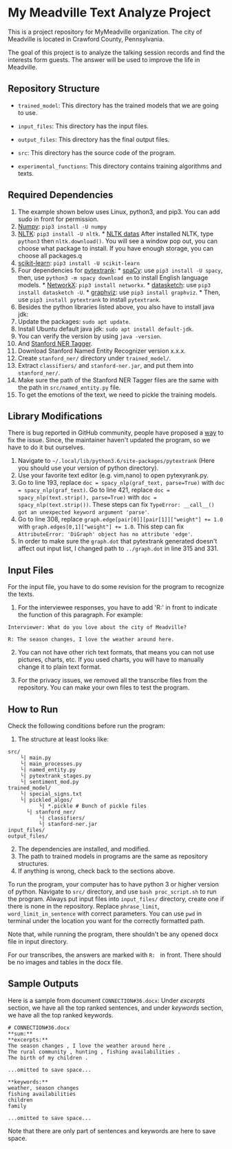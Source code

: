 # My Meadville Text Analyze Project

This is a project repository for MyMeadville organization. The city of Meadville is located in Crawford County, Pennsylvania.

The goal of this project is to analyze the talking session records and find the interests form guests. The answer will be used to improve the life in Meadville.

## Repository Structure

* `trained_model`: This directory has the trained models that we are going to use.

* `input_files`: This directory has the input files.

* `output_files`: This directory has the final output files.

* `src`: This directory has the source code of the program.

* `experimental_functions`: This directory contains training algorithms and texts.

## Required Dependencies

1. The example shown below uses Linux, python3, and pip3. You can add sudo in front for permission.
  1. [Numpy](https://pypi.org/project/numpy/): `pip3 install -U numpy`
  2. [NLTK](https://www.nltk.org/install.html): `pip3 install -U nltk`.
    * [NLTK datas](https://www.nltk.org/data.html) After installed NLTK, type `python3` then `nltk.download()`. You will see a window pop out, you can choose what package to install. If you have enough storage, you can choose all packages.q
  3. [scikit-learn](https://scikit-learn.org/stable/install.html): `pip3 install -U scikit-learn`
  4. Four dependencies for [pytextrank](https://github.com/ceteri/pytextrank):
    * [spaCy](https://spacy.io/usage/): use `pip3 install -U spacy`, then, use `python3 -m spacy download en` to install English language models.
    * [NetworkX](https://networkx.github.io/documentation/stable/install.html):  `pip3 install networkx`.
    * [datasketch](https://github.com/ekzhu/datasketch): use `pip3 install datasketch -U`.
    * [graphviz](https://pypi.org/project/graphviz/): use `pip3 install graphviz`.
    * Then, use `pip3 install pytextrank` to install `pytextrank`.
2. Besides the python libraries listed above, you also have to install java jdk:
  1. Update the packages: `sudo apt update`.
  2. Install Ubuntu default java jdk: `sudo apt install default-jdk`.
  3. You can verify the version by using `java -version`.
3. And [Stanford NER Tagger](https://nlp.stanford.edu/software/CRF-NER.shtml).
  1. Download Stanford Named Entity Recognizer version x.x.x.
  2. Create `stanford_ner/` directory under `trained_model/`.
  3. Extract `classifiers/` and `stanford-ner.jar`, and put them into `stanford_ner/`.
  4. Make sure the path of the Stanford NER Tagger files are the same with the path in `src/named_entity.py` file.
4. To get the emotions of the text, we need to pickle the training models.

## Library Modifications

There is bug reported in GitHub community, people have proposed a [way](https://github.com/ceteri/pytextrank/issues/15#issuecomment-392323261) to fix the issue. Since, the maintainer haven't updated the program, so we have to do it but ourselves.

1. Navigate to `~/.local/lib/python3.6/site-packages/pytextrank` (Here you should use your version of python directory).
2. Use your favorite text editor (e.g. vim,nano) to open pytexyrank.py.
3. Go to line 193, replace `doc = spacy_nlp(graf_text, parse=True)` with `doc = spacy_nlp(graf_text)`. Go to line 421, replace `doc = spacy_nlp(text.strip(), parse=True)` with `doc = spacy_nlp(text.strip())`. These steps can fix `TypeError: __call__() got an unexpected keyword argument 'parse'`.
4. Go to line 308, replace `graph.edge[pair[0]][pair[1]]["weight"] += 1.0` with `graph.edges[0,1]["weight"] += 1.0`. This step can fix `AttributeError: 'DiGraph' object has no attribute 'edge'`.
5. In order to make sure the `graph.dot` that pytextrank generated doesn't affect out input list, I changed path to `../graph.dot` in line 315 and 331.

## Input Files

For the input file, you have to do some revision for the program to recognize the texts.

1. For the interviewee responses, you have to add 'R:' in front to indicate the function of this paragraph. For example:

```
Interviewer: What do you love about the city of Meadville?

R: The season changes, I love the weather around here.
```

2. You can not have other rich text formats, that means you can not use pictures, charts, etc. If you used charts, you will have to manually change it to plain text format.

3. For the privacy issues, we removed all the transcribe files from the repository. You can make your own files to test the program.

## How to Run

Check the following conditions before run the program:

1. The structure at least looks like:
```
src/
    └| main.py
    └| main_processes.py
    └| named_entity.py
    └| pytextrank_stages.py
    └| sentiment_mod.py
trained_model/
    └| special_signs.txt
    └| pickled_algos/
          └| *.pickle # Bunch of pickle files
      └| stanford_ner/
          └| classifiers/
          └| stanford-ner.jar
input_files/
output_files/
```
2. The dependencies are installed, and modified.
3. The path to trained models in programs are the same as repository structures.
4. If anything is wrong, check back to the sections above.

To run the program, your computer has to have python 3 or higher version of python. Navigate to `src/` directory, and use ```bash proc_script.sh``` to run the program. Always put input files into `input_files/` directory, create one if there is none in the repository. Replace `phrase_limit`, `word_limit_in_sentence` with correct parameters. You can use `pwd` in terminal under the location you want for the correctly formatted path.

Note that, while running the program, there shouldn't be any opened docx file in input directory.

For our transcribes, the answers are marked with `R: ` in front. There should be no images and tables in the docx file.

## Sample Outputs

Here is a sample from document `CONNECTION#36.docx`:
Under *excerpts* section, we have all the top ranked sentences, and under *keywords* section, we have all the top ranked keywords.
```
# CONNECTION#36.docx
**sum:**
**excerpts:**
The season changes , I love the weather around here .
The rural community , hunting , fishing availabilities .
The birth of my children .

...omitted to save space...

**keywords:**
weather, season changes
fishing availabilities
children
family

...omitted to save space...
```
Note that there are only part of sentences and keywords are here to save space.

